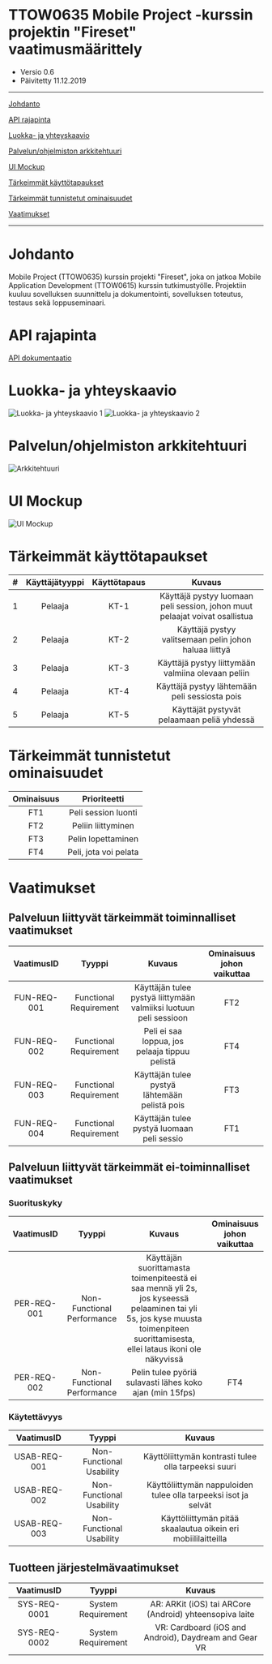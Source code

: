# TTOW0635 Mobile Project -kurssin projektin "Fireset" vaatimusmäärittely

* Versio 0.6
* Päivitetty 11.12.2019

------
[Johdanto](#johdanto)

[API rajapinta](#api-rajapinta)

[Luokka- ja yhteyskaavio](#luokka-ja-yhteyskaavio)

[Palvelun/ohjelmiston arkkitehtuuri](#palvelunohjelmiston-arkkitehtuuri)

[UI Mockup](#ui-mockup)

[Tärkeimmät käyttötapaukset](#tärkeimmät-käyttötapaukset)

[Tärkeimmät tunnistetut ominaisuudet](#tärkeimmät-tunnistetut-ominaisuudet)

[Vaatimukset](#vaatimukset)

------
# Johdanto

Mobile Project (TTOW0635) kurssin projekti "Fireset", joka on jatkoa Mobile Application Development (TTOW0615) kurssin tutkimustyölle.
Projektiin kuuluu sovelluksen suunnittelu ja dokumentointi, sovelluksen toteutus, testaus sekä loppuseminaari.

# API rajapinta

[API dokumentaatio](API.md)

# Luokka- ja yhteyskaavio

![Luokka- ja yhteyskaavio 1](Images/PlayerCardClassDiagram.png)
![Luokka- ja yhteyskaavio 2](Images/MessageClassDiagram.png)

# Palvelun/ohjelmiston arkkitehtuuri 

![Arkkitehtuuri](Images/Architecture.png)

# UI Mockup

![UI Mockup](Images/mockuiplayground.PNG)

# Tärkeimmät käyttötapaukset

| # | Käyttäjätyyppi | Käyttötapaus | Kuvaus |
|:-:|:-:|:-:|:-:|
| 1 | Pelaaja | KT-1 | Käyttäjä pystyy luomaan peli session, johon muut pelaajat voivat osallistua |
| 2 | Pelaaja | KT-2 | Käyttäjä pystyy valitsemaan pelin johon haluaa liittyä |
| 3 | Pelaaja | KT-3 | Käyttäjä pystyy liittymään valmiina olevaan peliin |
| 4 | Pelaaja | KT-4 | Käyttäjä pystyy lähtemään peli sessiosta pois |
| 5 | Pelaaja | KT-5 | Käyttäjät pystyvät pelaamaan peliä yhdessä |


# Tärkeimmät tunnistetut ominaisuudet

| Ominaisuus | Prioriteetti |
| :-: | :-: |
| FT1 | Peli session luonti | Tärkeä |
| FT2 | Peliin liittyminen | Tärkeä |
| FT3 | Pelin lopettaminen | Tärkeä |
| FT4 | Peli, jota voi pelata | Tärkeä |

# Vaatimukset
## Palveluun liittyvät tärkeimmät toiminnalliset vaatimukset

| VaatimusID | Tyyppi | Kuvaus | Ominaisuus johon vaikuttaa |								
|:-:|:-:|:-:|:-:|
| FUN-REQ-001 | Functional Requirement | Käyttäjän tulee pystyä liittymään valmiiksi luotuun peli sessioon | FT2 |
| FUN-REQ-002 | Functional Requirement | Peli ei saa loppua, jos pelaaja tippuu pelistä | FT4 |
| FUN-REQ-003 | Functional Requirement | Käyttäjän tulee pystyä lähtemään pelistä pois | FT3 |
| FUN-REQ-004 | Functional Requirement | Käyttäjän tulee pystyä luomaan peli sessio | FT1 |

## Palveluun liittyvät tärkeimmät ei-toiminnalliset vaatimukset
### Suorituskyky 

| VaatimusID | Tyyppi | Kuvaus | Ominaisuus johon vaikuttaa |								
|:-:|:-:|:-:|:-:|
| PER-REQ-001 | Non-Functional Performance | Käyttäjän suorittamasta toimenpiteestä ei saa mennä yli 2s, jos kyseessä pelaaminen tai yli 5s, jos kyse muusta toimenpiteen suorittamisesta, ellei lataus ikoni ole näkyvissä | |
| PER-REQ-002 | Non-Functional Performance | Pelin tulee pyöriä sulavasti lähes koko ajan (min 15fps) | FT4 |


### Käytettävyys

| VaatimusID | Tyyppi | Kuvaus |								
|:-:|:-:|:-:|
| USAB-REQ-001 | Non-Functional Usability | Käyttöliittymän kontrasti tulee olla tarpeeksi suuri |
| USAB-REQ-002 | Non-Functional Usability | Käyttöliittymän nappuloiden tulee olla tarpeeksi isot ja selvät |
| USAB-REQ-003 | Non-Functional Usability | Käyttöliittymän pitää skaalautua oikein eri mobiililaitteilla |

## Tuotteen järjestelmävaatimukset

| VaatimusID | Tyyppi | Kuvaus |								
|:-:|:-:|:-:|
| SYS-REQ-0001 | System Requirement | AR: ARKit (iOS) tai ARCore (Android) yhteensopiva laite |
| SYS-REQ-0002 | System Requirement | VR: Cardboard (iOS and Android), Daydream and Gear VR |
